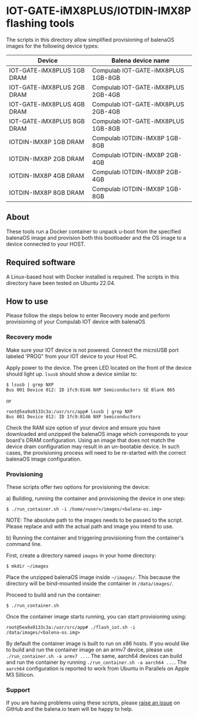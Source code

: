 # IOT-GATE-iMX8PLUS/IOTDIN-IMX8P flashing tools

The scripts in this directory allow simplified provisioning of balenaOS images for the following device types:

|Device | Balena device name |
|-------|--------------------|
|IOT-GATE-iMX8PLUS 1GB DRAM | Compulab IOT-GATE-iMX8PLUS 1GB-8GB |
|IOT-GATE-iMX8PLUS 2GB DRAM | Compulab IOT-GATE-iMX8PLUS 2GB-4GB |
|IOT-GATE-iMX8PLUS 4GB DRAM | Compulab IOT-GATE-iMX8PLUS 2GB-4GB |
|IOT-GATE-iMX8PLUS 8GB DRAM | Compulab IOT-GATE-iMX8PLUS 1GB-8GB |
|IOTDIN-IMX8P 1GB DRAM | Compulab IOTDIN-IMX8P 1GB-8GB |
|IOTDIN-IMX8P 2GB DRAM | Compulab IOTDIN-IMX8P 2GB-4GB |
|IOTDIN-IMX8P 4GB DRAM | Compulab IOTDIN-IMX8P 2GB-4GB |
|IOTDIN-IMX8P 8GB DRAM | Compulab IOTDIN-IMX8P 1GB-8GB |

## About

These tools run a Docker container to unpack u-boot from the specified balenaOS image and provision both this bootloader and the OS image to
a device connected to your HOST.

## Required software

A Linux-based host with Docker installed is required. The scripts in this directory have been tested on Ubuntu 22.04.

## How to use

Please follow the steps below to enter Recovery mode and perform provisioning of your Compulab IOT device with balenaOS

### Recovery mode

Make sure your IOT device is not powered. Connect the microUSB port labeled 'PROG" from your IOT device to your Host PC.

Apply power to the device. The green LED located on the front of the device should light up. `lsusb` should show a device similar to:

```
$ lsusb | grep NXP
Bus 001 Device 012: ID 1fc9:0146 NXP Semiconductors SE Blank 865 
```

or

```
root@5ea9a9133c3a:/usr/src/app# lsusb | grep NXP
Bus 001 Device 012: ID 1fc9:0146 NXP Semiconductors 
```

Check the RAM size option of your device and ensure you have downloaded and unzipped the balenaOS image which corresponds to your board's DRAM configuration.
Using an image that does not match the device dram configuration may result in an un-bootable device. In such cases, the provisioning process will need to be re-started with the correct balenaOS image configuration.

### Provisioning

These scripts offer two options for provisioning the device:

a) Building, running the container and provisioning the device in one step:

```
$ ./run_container.sh -i /home/<user>/images/<balena-os.img>
```

NOTE: The absolute path to the images needs to be passed to the script. Please replace <user> and <balena-os> with the actual path and image you intend to use.



b) Running the container and triggering provisioning from the container's command line.

First, create a directory named `images` in your home directory:

```
$ mkdir ~/images
```

Place the unzipped balenaOS image inside `~/images/`. This because the directory will be bind-mounted inside the container in `/data/images/`.

Proceed to build and run the container:

```
$ ./run_container.sh
```


Once the container image starts running, you can start provisioning using:

```
root@5ea9a9133c3a:/usr/src/app# ./flash_iot.sh -i /data/images/<balena-os.img>
```

By default the container image is built to run on x86 hosts. If you would like to build and run the container image on an armv7 device, please use `./run_container.sh -a armv7 ...`.
The same, aarch64 devices can build and run the container by running `./run_container.sh -a aarch64 ...`. The `aarch64` configuration is reported to work from Ubuntu in Parallels on Apple M3 Sillicon.

### Support

If you are having problems using these scripts, please [raise an issue](https://github.com/balena-os/iot-gate-imx8plus-flashtools/issues) on GitHub and the balena.io team will be happy to help.

